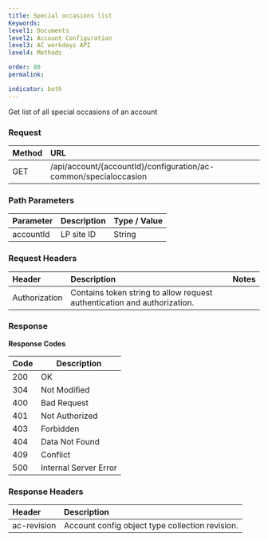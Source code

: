 ```yaml
---
title: Special occasions list
Keywords:
level1: Documents
level2: Account Configuration
level3: AC workdays API
level4: Methods

order: 80
permalink: 

indicator: both
---
```


Get list of all special occasions of an account

### Request

| Method | URL |
| :-------- | :------ |
| GET  |/api/account/{accountId}/configuration/ac-common/specialoccasion |

### Path Parameters

 |Parameter  |Description |  Type / Value |
 |:----------- | :------------ | :--------------- |
 |accountId | LP site ID | String  


### Request Headers

 |Header | Description| Notes |
 |:------- | :-------------- | :--- |
 |Authorization | Contains token string to allow request authentication and authorization. 
 
### Response

**Response Codes**

| Code | Description           |
|------|-----------------------|
| 200  | OK                    |
| 304  | Not Modified          |
| 400  | Bad Request           |
| 401  | Not Authorized        |
| 403  | Forbidden             |
| 404  | Data Not Found        |
| 409  | Conflict              |
| 500  | Internal Server Error |

### Response Headers

 |Header|  Description| 
 |:-------|   :-----  |
 |ac-revision|  Account config object type collection revision.|  

